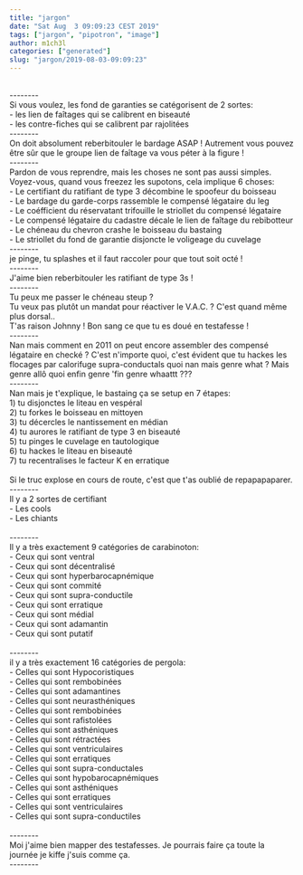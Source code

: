 ```yaml
---
title: "jargon"
date: "Sat Aug  3 09:09:23 CEST 2019"
tags: ["jargon", "pipotron", "image"]
author: m1ch3l
categories: ["generated"]
slug: "jargon/2019-08-03-09:09:23"
---
```


<br />--------<br />Si vous voulez, les fond de garanties se catégorisent de 2 sortes:<br />- les lien de faîtages qui se calibrent en biseauté<br />- les contre-fiches qui se calibrent par rajolitées<br />--------<br />On doit absolument reberbitouler le bardage ASAP ! Autrement vous pouvez être sûr que le groupe lien de faîtage va vous péter à la figure !<br />--------<br />Pardon de vous reprendre, mais les choses ne sont pas aussi simples. Voyez-vous, quand vous freezez les supotons, cela implique 6 choses: <br />- Le certifiant du ratifiant de type 3 décombine le spoofeur du boisseau<br />- Le bardage du garde-corps rassemble le compensé légataire du leg<br />- Le coéfficient du réservatant trifouille le striollet du compensé légataire<br />- Le compensé légataire du cadastre décale le lien de faîtage du rebibotteur<br />- Le chéneau du chevron crashe le boisseau du bastaing<br />- Le striollet du fond de garantie disjoncte le voligeage du cuvelage<br />--------<br />je pinge, tu splashes et il faut raccoler pour que tout soit octé !<br />--------<br />J'aime bien reberbitouler les ratifiant de type 3s !<br />--------<br />Tu peux me passer le chéneau steup ? <br />Tu veux pas plutôt un mandat pour réactiver le V.A.C. ? C'est quand même plus dorsal.. <br />T'as raison Johnny ! Bon sang ce que tu es doué en testafesse !<br />--------<br />Nan mais comment en 2011 on peut encore assembler des compensé légataire en checké ? C'est n'importe quoi, c'est évident que tu hackes les flocages par calorifuge supra-conductals quoi nan mais genre what ? Mais genre allô quoi enfin genre 'fin genre whaattt ???<br />--------<br />Nan mais je t'explique, le bastaing ça se setup en 7 étapes:<br />1) tu disjonctes le liteau en vespéral<br />2) tu forkes le boisseau en mittoyen<br />3) tu décercles le nantissement en médian<br />4) tu aurores le ratifiant de type 3 en biseauté<br />5) tu pinges le cuvelage en tautologique<br />6) tu hackes le liteau en biseauté<br />7) tu recentralises le facteur K en erratique<br /><br />Si le truc explose en cours de route, c'est que t'as oublié de repapapaparer.<br />--------<br />Il y a 2 sortes de certifiant<br />- Les cools<br />- Les chiants<br /><br />--------<br />Il y a très exactement 9 catégories de carabinoton:<br />- Ceux qui sont ventral <br />- Ceux qui sont décentralisé <br />- Ceux qui sont hyperbarocapnémique <br />- Ceux qui sont commité <br />- Ceux qui sont supra-conductile <br />- Ceux qui sont erratique <br />- Ceux qui sont médial <br />- Ceux qui sont adamantin <br />- Ceux qui sont putatif <br /><br />--------<br />il y a très exactement 16 catégories de pergola:<br />- Celles qui sont Hypocoristiques <br />- Celles qui sont rembobinées <br />- Celles qui sont adamantines <br />- Celles qui sont neurasthéniques <br />- Celles qui sont rembobinées <br />- Celles qui sont rafistolées <br />- Celles qui sont asthéniques <br />- Celles qui sont rétractées <br />- Celles qui sont ventriculaires <br />- Celles qui sont erratiques <br />- Celles qui sont supra-conductales <br />- Celles qui sont hypobarocapnémiques <br />- Celles qui sont asthéniques <br />- Celles qui sont erratiques <br />- Celles qui sont ventriculaires <br />- Celles qui sont supra-conductiles <br /><br />--------<br />Moi j'aime bien mapper des testafesses. Je pourrais faire ça toute la journée je kiffe j'suis comme ça.<br />--------<br />

